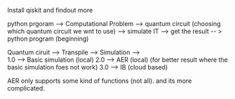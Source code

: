 Install qiskit and findout more

python prgoram --> 
    Computational Problem --> quantum circuit (choosing which quantum circuit we wnt to use) --> simulate IT --> get the result -- > python program (beginning)


Quantum ciruit -->
    Transpile  -->
    Simulation -->  
                1.0 --> Basic simulation (local)
                2.0 --> AER (local) (for better result where the basic simulation foes not work)
                3.0 --> IB (cloud based)


AER only supports some kind of functions (not all). and its more complicated.